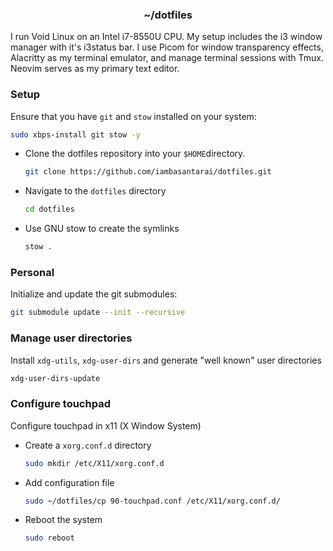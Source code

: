 <h3 align="center">~/dotfiles</h3>

I run Void Linux on an Intel i7-8550U CPU.
My setup includes the i3 window manager with it's i3status bar.
I use Picom for window transparency effects, Alacritty as my terminal emulator, and manage terminal sessions with Tmux.
Neovim serves as my primary text editor.

### Setup

Ensure that you have `git` and `stow` installed on your system:

```bash
sudo xbps-install git stow -y
```

- Clone the dotfiles repository into your `$HOME`directory.

  ```bash
  git clone https://github.com/iambasantarai/dotfiles.git
  ```

- Navigate to the `dotfiles` directory

  ```bash
  cd dotfiles
  ```

- Use GNU stow to create the symlinks
  ```bash
  stow .
  ```

### Personal

Initialize and update the git submodules:

```bash
git submodule update --init --recursive
```

### Manage user directories

Install `xdg-utils`, `xdg-user-dirs` and generate "well known" user directories

```bash
xdg-user-dirs-update
```

### Configure touchpad

Configure touchpad in x11 (X Window System)

- Create a `xorg.conf.d` directory
  ```bash
  sudo mkdir /etc/X11/xorg.conf.d
  ```

- Add configuration file
  ```bash
  sudo ~/dotfiles/cp 90-touchpad.conf /etc/X11/xorg.conf.d/
  ```

- Reboot the system
  ```bash
  sudo reboot
  ```
